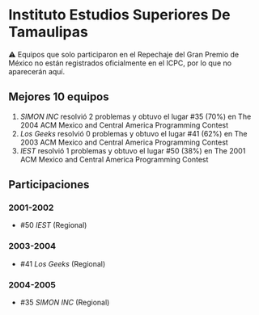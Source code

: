 # Instituto Estudios Superiores De Tamaulipas

:warning: Equipos que solo participaron en el Repechaje del Gran Premio de México no están registrados oficialmente en el ICPC, por lo que no aparecerán aquí.

## Mejores 10 equipos

1. _SIMON INC_ resolvió 2 problemas y obtuvo el lugar #35 (70%) en The 2004 ACM Mexico and Central America Programming Contest
1. _Los Geeks_ resolvió 0 problemas y obtuvo el lugar #41 (62%) en The 2003 ACM Mexico and Central America Programming Contest
1. _IEST_ resolvió 1 problemas y obtuvo el lugar #50 (38%) en The 2001 ACM Mexico and Central America Programming Contest

## Participaciones

### 2001-2002

- #50 _IEST_ (Regional)

### 2003-2004

- #41 _Los Geeks_ (Regional)

### 2004-2005

- #35 _SIMON INC_ (Regional)



